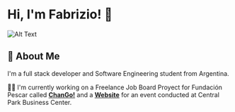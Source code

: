 # Hi, I'm Fabrizio! 👋
![Alt Text](https://user-images.githubusercontent.com/74038190/212284115-f47cd8ff-2ffb-4b04-b5bf-4d1c14c0247f.gif)

## 🚀 About Me
I'm a full stack developer and Software Engineering student from Argentina.

👩‍💻 I'm currently working on a Freelance Job Board Proyect for Fundación Pescar called [**ChanGo!**](https://github.com/k1000oEnz/ChanGo--Main) and a [**Website**](https://github.com/Fabrizio-Ricardini/ProyectoTalleresAbiertos) for an event conducted at Central Park Business Center.
